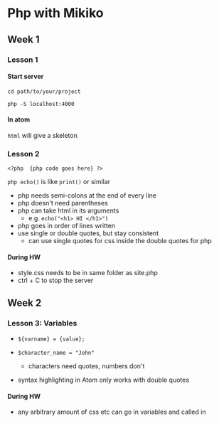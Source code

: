 
# Php with Mikiko

## Week 1

### Lesson 1

#### Start server

`cd path/to/your/project`

`php -S localhost:4000`


#### In atom

`html` will give a skeleton

### Lesson 2

`<?php	{php code goes here} ?>`

`php echo()` is like `print()` or similar

- php needs semi-colons at the end of every line
- php doesn't need parentheses
- php can take html in its arguments
  - e.g. `echo("<h1> HI </h1>")`
- php goes in order of lines written
- use single or double quotes, but stay consistent
	- can use single quotes for css inside the double quotes for php


#### During HW

- style.css needs to be in same folder as site.php
- ctrl + C to stop the server

## Week 2

### Lesson 3: Variables

- `${varname} = {value};`
- `$character_name = "John"`
	- characters need quotes, numbers don't

- syntax highlighting in Atom only works with double quotes


#### During HW

- any arbitrary amount of css etc can go in variables and called in <style>
- variables can use variables in their definitions
	- they do not dynamically change
		- no auto-update, purely linear
		- have to redefine to make the changes
- semi-colons inside the double quotes for css are read as css.
- **don't forget the single quotes for css `<span style = 'color: $colour'> SOMETHING </span>`**
- semi-colons are needed at the end of every line which has something after it
- `<wbr>` is zero-width whitespace (for mixing japanese text with variables - seems a pain)


## Data Types

- strings take quotes
- integers take no special notation - just the number
- floats take no special notation - just use the decimal point
- booleans are lower-case
- null is lower-case
- data types are used everywhere, not just n variables

#### Lesson 4: Strings
- `strtolower(string)`
- `strtoupper(string)`
- `strlen(string)`
- `str_replace(pattern, replacement, string)`
- `substr(string, starting_index, how_many)`

- `echo function() function() function()`
	- e.g `echo strlen("hello")+ strlen("world")`

- `"Thing"[index goes here]`
- `"Thing"[0]`  becomes "T"


##### Combining function output with other stuff

- use a comma to separate outputs `,`
- you can use operators

#### During HW

- arguments to functions can be other evaluated functions: `str_pad($var, strlen($var)+1), " ")`
	- see *lesson_4_hw* lines **53:69** for example


### Lesson 5: Numbers

- `%` is mod
- `$var += 53` is `$var = $var + 53`
- `$var *= 23` is `$var = $var * 23`
- `$var++` is `$var = $var + 1`
- `$var--` is `$var = $var - 1`
- `sqrt()`
- `max(x, y)`
- `min(x, y)`
- `round(54.444)`
- `ceil(x)` = round up
- `floor(x)` = round down
- `pow(x, y)` = x to the power of y
- `abs()`


#### During HW

- `<sup>`  is superscript tag
- `<i>` is italic
- `<b>` is bold
- in variables, `if_else` is `(test)? true : false;`
- `strlen()`, **NOT** `nchar()`
- pi is a function: `pi()`
- `&#960` is pi &#960

### Lesson 6: Get User Input

- use HTML forms
- multiple inputs are fine, but `"submit"` will resubmit EVERYTHING
- `<form> Write something: <input type="text" name="something"> <\input type="submit"> <\form>`
- access input with `$_GET["name parameter"]` in php

- using parameters in the form adds to the url - you can write the things directly there if you want
- you can assign `$_GET["parameter"]` to php variables no worries

- you need `<label> some label </label>` when using select-y inputs
	- see (`./lesson_6_hw/button_test.html`)


### Lesson 7: Basic Calculator

- html form
- `$_GET["thing_a"] + $_GET["thing_b"]`
- password input hides input in page, **but not in url**


#### During HW

- you have kinda forgotten how to write basic css

```
switch($on_this_variable){

case: x;

echo "Something"

break;

case: y;

echo "Something else";

break;
}
```

- html form radio buttons

```
<input type="radio" id="plus" name="operator" value="plus">
<label for="plus">plus</label><br>
<input type="radio" id="minus" name="operator" value="minus">
<label for="minus">minus</label><br>
```
**Note: switch/case does [loose comparison](https://www.php.net/manual/en/types.comparisons.php#types.comparisions-loose).**


### Lesson 8: Madlibs

- oof, it has been a while

#### During HW

- search-boxes use `type="hidden"` a fair bit
- `class` can go inside html forms
- yep, today was easy
- used `<details>` as a hack for not showing the result
	- https://www.w3schools.com/php/php_form_required.asp shows a proper way to do it
	- apparently we'll come back to this later, so that'll do for now

### Lesson 9: URL Parameters

- url parameters store any arbitrary information for a website _in_ the url
	- allows for bookmarking etc
	- is not secure at all if you use `$_GET["thing"]` or `form method = "get"`
	- `"post"` is the more secure one - that is the next lesson

- `method = "post"` and `$_POST["thing"]` do _not_ show in the url
- there are other differences, but that is the main thing for now



### Lesson 10: Arrays

- variables are for single values
- arrays are for multiple values
- make with `$var = array("thing1", "thing2")`
- `echo $var` just returns `Array`
- arrays don't care about types
- individual elements can be mutated with regular assignment (`$var[1] = "Sam"`)
- arrays can be appended without worrying about adding just to the end
	- `$var[10] = "Jo"` will work even without the rest the array being assigned
	- `count($var)` will count how many assigned elements there are
	- calling an unassigned element returns nothing _silently_
	- `$var[1][1]` indexes the index (works like you expect)

#### During HW

- radio buttons worked as expected if there was a `submit` button
